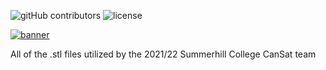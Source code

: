 ![gitHub contributors](https://img.shields.io/github/contributors/sligosat/solidworks?color=%230ec4f3&style=flat-square)
![license](https://img.shields.io/badge/license-MIT-%23ff6600?style=flat-square)

[![banner](https://raw.githubusercontent.com/sligosat/media/main/logo.svg)](https://sligosat.eu)

All of the .stl files utilized by the 2021/22 Summerhill College CanSat team
